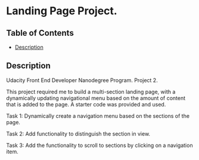 # Landing Page Project. 

## Table of Contents

* [Description](#description)

## Description

Udacity Front End Developer Nanodegree Program. Project 2.

This project required me to build a multi-section landing page, with a dynamically updating navigational menu based on the amount of content that is added to the page. A starter code was provided and used.

Task 1: Dynamically create a navigation menu based on the sections of the page.

Task 2: Add functionality to distinguish the section in view.

Task 3: Add the functionality to scroll to sections by clicking on a navigation item.
